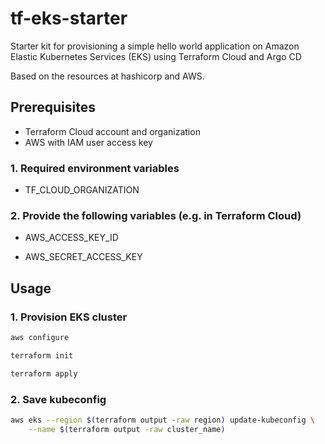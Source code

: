 # tf-eks-starter

Starter kit for provisioning a simple hello world application on Amazon Elastic Kubernetes Services (EKS) using Terraform Cloud and Argo CD

Based on the resources at hashicorp and AWS.

## Prerequisites

* Terraform Cloud account and organization
* AWS with IAM user access key

### 1. Required environment variables

* TF_CLOUD_ORGANIZATION

### 2. Provide the following variables (e.g. in Terraform Cloud)

* AWS_ACCESS_KEY_ID

* AWS_SECRET_ACCESS_KEY

## Usage

### 1. Provision EKS cluster

```bash
aws configure

terraform init

terraform apply
```

### 2. Save kubeconfig

```bash
aws eks --region $(terraform output -raw region) update-kubeconfig \
    --name $(terraform output -raw cluster_name)
```
